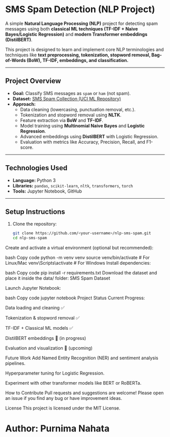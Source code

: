 # SMS Spam Detection (NLP Project)

A simple **Natural Language Processing (NLP)** project for detecting spam messages using both **classical ML techniques (TF-IDF + Naive Bayes/Logistic Regression)** and **modern Transformer embeddings (DistilBERT)**.

This project is designed to learn and implement core NLP terminologies and techniques like **text preprocessing, tokenization, stopword removal, Bag-of-Words (BoW), TF-IDF, embeddings, and classification.**

---

## **Project Overview**
- **Goal:** Classify SMS messages as `spam` or `ham` (not spam).
- **Dataset:** [SMS Spam Collection (UCI ML Repository)](https://archive.ics.uci.edu/ml/machine-learning-databases/00228/smsspamcollection.zip)
- **Approach:**
  - Data cleaning (lowercasing, punctuation removal, etc.).
  - Tokenization and stopword removal using **NLTK**.
  - Feature extraction via **BoW** and **TF-IDF**.
  - Model training using **Multinomial Naive Bayes** and **Logistic Regression**.
  - Advanced embeddings using **DistilBERT** with Logistic Regression.
  - Evaluation with metrics like Accuracy, Precision, Recall, and F1-score.

---

## **Technologies Used**
- **Language:** Python 3
- **Libraries:** `pandas`, `scikit-learn`, `nltk`, `transformers`, `torch`
- **Tools:** Jupyter Notebook, GitHub

---

## **Setup Instructions**
1. Clone the repository:
   ```bash
   git clone https://github.com/<your-username>/nlp-sms-spam.git
   cd nlp-sms-spam
Create and activate a virtual environment (optional but recommended):

bash
Copy code
python -m venv venv
source venv/bin/activate  # For Linux/Mac
venv\Scripts\activate     # For Windows
Install dependencies:

bash
Copy code
pip install -r requirements.txt
Download the dataset and place it inside the data/ folder:
SMS Spam Dataset

Launch Jupyter Notebook:

bash
Copy code
jupyter notebook
Project Status
Current Progress:

Data loading and cleaning ✅

Tokenization & stopword removal ✅

TF-IDF + Classical ML models ✅

DistilBERT embeddings 🚧 (in progress)

Evaluation and visualization 🚧 (upcoming)

Future Work
Add Named Entity Recognition (NER) and sentiment analysis pipelines.

Hyperparameter tuning for Logistic Regression.

Experiment with other transformer models like BERT or RoBERTa.

How to Contribute
Pull requests and suggestions are welcome! Please open an issue if you find any bug or have improvement ideas.

License
This project is licensed under the MIT License.

# Author: Purnima Nahata
